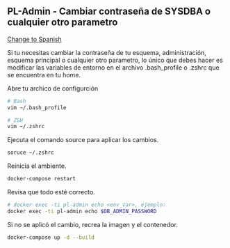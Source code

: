 ## PL-Admin - Cambiar contraseña de SYSDBA o cualquier otro parametro
[Change to Spanish](change-sys-password.md)

Si tu necesitas cambiar la contraseña de tu esquema, administración, esquema principal o cualquier otro parametro, lo único que debes hacer es modificar las variables de entorno en el archivo .bash_profile o .zshrc que se encuentra en tu home. 


Abre tu archico de configurción
```sh
# Bash
vim ~/.bash_profile

# ZSH
vim ~/.zshrc
```

Ejecuta el comando source para aplicar los cambios.
```sh
soruce ~/.zshrc
```

Reinicia el ambiente.
```sh
docker-compose restart
```

Revisa que todo esté correcto.
```sh
# docker exec -ti pl-admin echo <env_var>, ejemplo:
docker exec -ti pl-admin echo $DB_ADMIN_PASSWORD
```

Si no se aplicó el cambio, recrea la imagen y el contenedor.
```sh
docker-compose up -d --build
```
